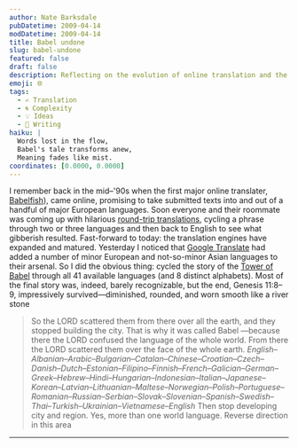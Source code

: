 ```yaml
---
author: Nate Barksdale
pubDatetime: 2009-04-14
modDatetime: 2009-04-14
title: Babel undone
slug: babel-undone
featured: false
draft: false
description: Reflecting on the evolution of online translation and the effects of language mixing, this piece delves into the transformative journey of a biblical story through many languages.
emoji: 🌐
tags:
  - ✍️ Translation
  - 🌀 Complexity
  - 💡 Ideas
  - 📝 Writing
haiku: |
  Words lost in the flow,  
  Babel's tale transforms anew,  
  Meaning fades like mist.
coordinates: [0.0000, 0.0000]
---
```


I remember back in the mid–'90s when the first major online translater, [Babelfish](https://www.google.com/search?q=%22Babelfish%22%20en.wikipedia.org)), came online, promising to take submitted texts into and out of a handful of major European languages. Soon everyone and their roommate was coming up with hilarious [round-trip translations](http://web.archive.org/web/20170906200043/http://tashian.com/multibabel/), cycling a phrase through two or three languages and then back to English to see what gibberish resulted. Fast-forward to today: the translation engines have expanded and matured. Yesterday I noticed that [Google Translate](http://translate.google.com/) had added a number of minor European and not-so-minor Asian languages to their arsenal. So I did the obvious thing: cycled the story of the [Tower of Babel](http://www.biblegateway.com/passage/?search=Genesis%2011:1-9&version=31;) through all 41 available languages (and 8 distinct alphabets). Most of the final story was, indeed, barely recognizable, but the end, Genesis 11:8–9, impressively survived—diminished, rounded, and worn smooth like a river stone

> So the LORD scattered them from there over all the earth, and they stopped building the city. That is why it was called Babel —because there the LORD confused the language of the whole world. From there the LORD scattered them over the face of the whole earth. _English–Albanian–Arabic–Bulgarian–Catalan–Chinese–Croatian–Czech–Danish–Dutch–Estonian–Filipino–Finnish–French–Galician–German–Greek–Hebrew–Hindi–Hungarian–Indonesian–Italian–Japanese–Korean–Latvian–Lithuanian–Maltese–Norwegian–Polish–Portuguese–Romanian–Russian–Serbian–Slovak–Slovenian–Spanish–Swedish–Thai–Turkish–Ukrainian–Vietnamese–English_ Then stop developing city and region. Yes, more than one world language. Reverse direction in this area

---
